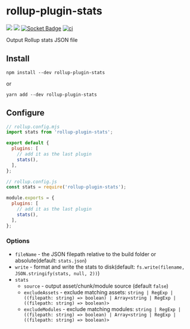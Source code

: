 # rollup-plugin-stats

[![](https://img.shields.io/npm/v/rollup-plugin-stats.svg)](https://www.npmjs.com/package/rollup-plugin-stats)
![](https://img.shields.io/node/v/rollup-plugin-stats.svg)
[![Socket Badge](https://socket.dev/api/badge/npm/package/rollup-plugin-stats)](https://socket.dev/npm/package/rollup-plugin-stats)
[![ci](https://github.com/relative-ci/rollup-plugin-stats/actions/workflows/ci.yml/badge.svg)](https://github.com/relative-ci/rollup-plugin-stats/actions/workflows/ci.yml)

Output Rollup stats JSON file

## Install

```shell
npm install --dev rollup-plugin-stats
```

or

```shell
yarn add --dev rollup-plugin-stats
```

## Configure

```js
// rollup.config.mjs
import stats from 'rollup-plugin-stats';

export default {
  plugins: [
    // add it as the last plugin
    stats(),
  ],
};
```

```js
// rollup.config.js
const stats = require('rollup-plugin-stats');

module.exports = {
  plugins: [
    // add it as the last plugin
    stats(),
  ],
};
```

### Options

- `fileName` - the JSON filepath relative to the build folder or absolute(default: `stats.json`)
- `write` - format and write the stats to disk(default: `fs.write(filename, JSON.stringify(stats, null, 2))`)
- `stats` 
    - `source` - output asset/chunk/module source (default `false`)
    - `excludeAssets` - exclude matching assets: `string | RegExp | ((filepath: string) => boolean) | Array<string | RegExp | ((filepath: string) => boolean)>`
    - `excludeModules` - exclude matching modules: `string | RegExp | ((filepath: string) => boolean) | Array<string | RegExp | ((filepath: string) => boolean)>`
